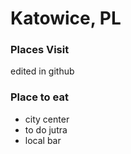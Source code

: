 # Katowice, PL

### Places Visit

edited in github



### Place to eat 
- city center
- to do jutra
- local bar
